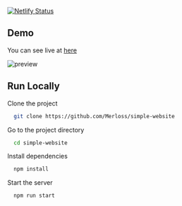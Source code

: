 [![Netlify Status](https://api.netlify.com/api/v1/badges/9de3565e-2d56-4575-9144-b0b49aed8549/deploy-status)](https://app.netlify.com/sites/dazzling-swanson-8597b5/deploys)

## Demo

You can see live at [here](https://merloss.netlify.app)

![preview](https://i.imgur.com/jQCViUH.png)

## Run Locally

Clone the project

```bash
  git clone https://github.com/Merloss/simple-website
```

Go to the project directory

```bash
  cd simple-website
```

Install dependencies

```bash
  npm install
```

Start the server

```bash
  npm run start
```
